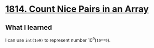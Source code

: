 # [1814. Count Nice Pairs in an Array](https://leetcode.com/problems/count-nice-pairs-in-an-array/description/)

## What I learned

I can use `int(1e9)` to represent number $10^9$(`10**9`).